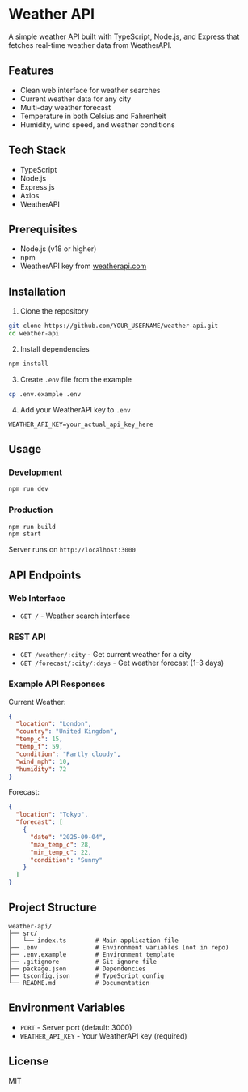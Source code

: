 # Weather API

A simple weather API built with TypeScript, Node.js, and Express that fetches real-time weather data from WeatherAPI.

## Features

- Clean web interface for weather searches
- Current weather data for any city
- Multi-day weather forecast
- Temperature in both Celsius and Fahrenheit
- Humidity, wind speed, and weather conditions

## Tech Stack

- TypeScript
- Node.js
- Express.js
- Axios
- WeatherAPI

## Prerequisites

- Node.js (v18 or higher)
- npm
- WeatherAPI key from [weatherapi.com](https://www.weatherapi.com/my/)

## Installation

1. Clone the repository
```bash
git clone https://github.com/YOUR_USERNAME/weather-api.git
cd weather-api
```

2. Install dependencies
```bash
npm install
```

3. Create `.env` file from the example
```bash
cp .env.example .env
```

4. Add your WeatherAPI key to `.env`
```
WEATHER_API_KEY=your_actual_api_key_here
```

## Usage

### Development
```bash
npm run dev
```

### Production
```bash
npm run build
npm start
```

Server runs on `http://localhost:3000`

## API Endpoints

### Web Interface
- `GET /` - Weather search interface

### REST API
- `GET /weather/:city` - Get current weather for a city
- `GET /forecast/:city/:days` - Get weather forecast (1-3 days)

### Example API Responses

Current Weather:
```json
{
  "location": "London",
  "country": "United Kingdom",
  "temp_c": 15,
  "temp_f": 59,
  "condition": "Partly cloudy",
  "wind_mph": 10,
  "humidity": 72
}
```

Forecast:
```json
{
  "location": "Tokyo",
  "forecast": [
    {
      "date": "2025-09-04",
      "max_temp_c": 28,
      "min_temp_c": 22,
      "condition": "Sunny"
    }
  ]
}
```

## Project Structure

```
weather-api/
├── src/
│   └── index.ts        # Main application file
├── .env                # Environment variables (not in repo)
├── .env.example        # Environment template
├── .gitignore          # Git ignore file
├── package.json        # Dependencies
├── tsconfig.json       # TypeScript config
└── README.md           # Documentation
```

## Environment Variables

- `PORT` - Server port (default: 3000)
- `WEATHER_API_KEY` - Your WeatherAPI key (required)

## License

MIT